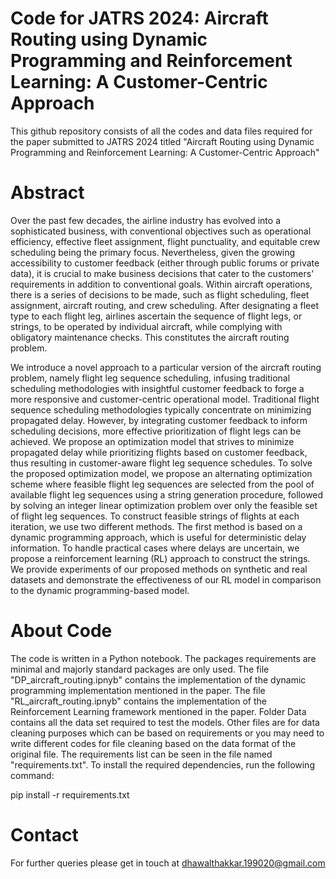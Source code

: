 # **Code for JATRS 2024: Aircraft Routing using Dynamic Programming and Reinforcement Learning: A Customer-Centric Approach**
This github repository consists of all the codes and data files required for the paper submitted to JATRS 2024 titled "Aircraft Routing using Dynamic Programming and Reinforcement Learning: A Customer-Centric Approach"

# **Abstract**

Over the past few decades, the airline industry has evolved into a sophisticated business, with conventional objectives such as operational efficiency, effective fleet assignment, flight punctuality, and equitable crew scheduling being the primary focus. Nevertheless, given the growing accessibility to customer feedback (either through public forums or private data), it is crucial to make business decisions that cater to the customers' requirements in addition to conventional goals. Within aircraft operations, there is a series of decisions to be made, such as flight scheduling, fleet assignment, aircraft routing, and crew scheduling. After designating a fleet type to each flight leg, airlines ascertain the sequence of flight legs, or strings, to be operated by individual aircraft, while complying with obligatory maintenance checks. This constitutes the aircraft routing problem.

We introduce a novel approach to a particular version of the aircraft routing problem, namely flight leg sequence scheduling, infusing traditional scheduling methodologies with insightful customer feedback to forge a more responsive and customer-centric operational model. Traditional flight sequence scheduling methodologies typically concentrate on minimizing propagated delay. However, by integrating customer feedback to inform scheduling decisions, more effective prioritization of flight legs can be achieved. We propose an optimization model that strives to minimize propagated delay while prioritizing flights based on customer feedback, thus resulting in customer-aware flight leg sequence schedules. To solve the proposed optimization model, we propose an alternating optimization scheme where feasible flight leg sequences are selected from the pool of available flight leg sequences using a string generation procedure, followed by solving an integer linear optimization problem over only the feasible set of flight leg sequences. To construct feasible strings of flights at each iteration, we use two different methods. The first method is based on a dynamic programming approach, which is useful for deterministic delay information. To handle practical cases where delays are uncertain, we propose a reinforcement learning (RL) approach to construct the strings. We provide experiments of our proposed methods on synthetic and real datasets and demonstrate the effectiveness of our RL model in comparison to the dynamic programming-based model.

# **About Code**

The code is written in a Python notebook. The packages requirements are minimal and majorly standard packages are only used. The file "DP_aircraft_routing.ipnyb" contains the implementation of the dynamic programming implementation mentioned in the paper. The file "RL_aircraft_routing.ipnyb" contains the implementation of the Reinforcement Learning framework mentioned in the paper. Folder Data contains all the data set required to test the models. Other files are for data cleaning purposes which can be based on requirements or you may need to write different codes for file cleaning based on the data format of the original file. The requirements list can be seen in the file named "requirements.txt". To install the required dependencies, run the following command:

pip install -r requirements.txt

# **Contact**
For further queries please get in touch at dhawalthakkar.199020@gmail.com
